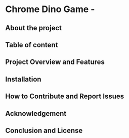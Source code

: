 # Chrome Dino Game -  <!-- Sth. funny as intern titel -->

## About the project

## Table of content

## Project Overview and Features

## Installation

## How to Contribute and Report Issues

## Acknowledgement

## Conclusion and License
